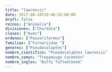 ```yaml
---
title: "lawrencii"
date: 2017-08-18T20:46:32-06:00
draft: false
reinos: ["Animalia"]
divisiones: ["Chordata"]
clases: ["Aves"]
ordenes: ["Passeriformes"]
familias: ["Furnariidae "]
generos: ["Pseudocolaptes"]
nombre_cientifico: "Pseudocolaptes lawrencii"
nombre_comun: "Trepamusgo Cachetón"
nombre_ingles: "Buffy Tuftedcheek"
---
```

